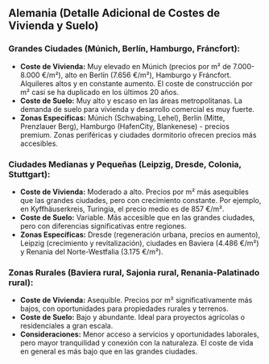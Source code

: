 ## Alemania (Detalle Adicional de Costes de Vivienda y Suelo)

### Grandes Ciudades (Múnich, Berlín, Hamburgo, Fráncfort):

*   **Coste de Vivienda:** Muy elevado en Múnich (precios por m² de 7.000-8.000 €/m²), alto en Berlín (7.656 €/m²), Hamburgo y Fráncfort. Alquileres altos y en constante aumento. El coste de construcción por m² casi se ha duplicado en los últimos 20 años.
*   **Coste de Suelo:** Muy alto y escaso en las áreas metropolitanas. La demanda de suelo para vivienda y desarrollo comercial es muy fuerte.
*   **Zonas Específicas:** Múnich (Schwabing, Lehel), Berlín (Mitte, Prenzlauer Berg), Hamburgo (HafenCity, Blankenese) - precios premium. Zonas periféricas y ciudades dormitorio ofrecen precios más accesibles.

### Ciudades Medianas y Pequeñas (Leipzig, Dresde, Colonia, Stuttgart):

*   **Coste de Vivienda:** Moderado a alto. Precios por m² más asequibles que las grandes ciudades, pero con crecimiento constante. Por ejemplo, en Kyffhäuserkreis, Turingia, el precio medio es de 857 €/m².
*   **Coste de Suelo:** Variable. Más accesible que en las grandes ciudades, pero con diferencias significativas entre regiones.
*   **Zonas Específicas:** Dresde (regeneración urbana, precios en aumento), Leipzig (crecimiento y revitalización), ciudades en Baviera (4.486 €/m²) y Renania del Norte-Westfalia (3.175 €/m²).

### Zonas Rurales (Baviera rural, Sajonia rural, Renania-Palatinado rural):

*   **Coste de Vivienda:** Asequible. Precios por m² significativamente más bajos, con oportunidades para propiedades rurales y terrenos.
*   **Coste de Suelo:** Bajo y abundante. Ideal para proyectos agrícolas o residenciales a gran escala.
*   **Consideraciones:** Menor acceso a servicios y oportunidades laborales, pero mayor tranquilidad y conexión con la naturaleza. El coste de vida en general es más bajo que en las grandes ciudades.

